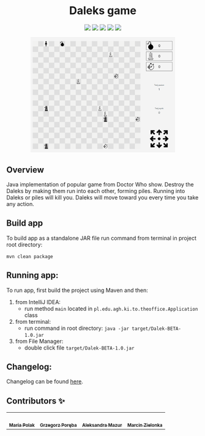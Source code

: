 <h1 align="center">Daleks game</h1>


<p align="center">

<img src="https://img.shields.io/badge/Spring_boot-1.4.8-green)" />
<img src="https://img.shields.io/badge/Javafx-15.0.1-blue)" />
<img src="https://img.shields.io/badge/Javafx_weaver_spring_boot_starter-1.3.0-red)" />
<img src="https://img.shields.io/badge/Lombok-1.18.6-yellow)" />
<img src="https://img.shields.io/badge/Guava-30.0-brown)" />

</p>


<p align="center">

<img src="res/presentation.gif" alt="" data-canonical-src="res/presentation.gif" width="75%" height="75%" />
</p>

## Overview

Java implementation of popular game from Doctor Who show. Destroy the Daleks by making them run into each other, forming
piles. Running into Daleks or piles will kill you. Daleks will move toward you every time you take any action.

## Build app

To build app as a standalone JAR file run command from terminal in project root directory:

```text
mvn clean package
```

## Running app:

To run app, first build the project using Maven and then:

1. from IntelliJ IDEA:
    - run method `main` located in `pl.edu.agh.ki.to.theoffice.Application` class
2. from terminal:
    - run command in root directory: `java -jar target/Dalek-BETA-1.0.jar`
3. from File Manager:
    - double click file `target/Dalek-BETA-1.0.jar`

## Changelog:

Changelog can be
found [here](https://docs.google.com/document/d/1rmfYHm8JFct24NW3hj8J_BrBJKJ0DGZ0rRZJjOyJvv0/edit?usp=sharing ).

## Contributors ✨

<table>
  <tr>
     <td align="center"><a href="https://github.com/BlqMary"><img src="https://avatars.githubusercontent.com/u/50996654?s=460&u=47c13e14f0287da0c0dc61524adcd144b4331288&v=4" width="100px;" alt=""/><br /><sub><b>Maria Polak</b></sub></a><br /></td>
    </td>
    <td align="center"><a href="https://github.com/Wokstym"><img src="https://avatars2.githubusercontent.com/u/44115112?s=460&u=2fea6d808fb949060aa499dad3e3365608bb5c40&v=4" width="100px;" alt=""/><br /><sub><b>Grzegorz Poręba</b></sub></a><br />
    </td>
    <td align="center"><a href="https://github.com/alexmaz99"><img src="https://avatars2.githubusercontent.com/u/56346754?s=460&u=a0c3bd4ae7860a0694db0110f7b10d80434fecd4&v=4" width="100px;" alt=""/><br /><sub><b>Aleksandra Mazur</b></sub></a><br /></td>
    </td>
    <td align="center"><a href="https://github.com/mzlnk"><img src="https://avatars.githubusercontent.com/u/44784576?s=460&u=14ce204d75bfbc2e5e079f292fd1f5725356e9c7&v=4" width="100px;" alt=""/><br /><sub><b>Marcin Zielonka</b></sub></a><br /></td>
</tr>
</table>


    
    
    
